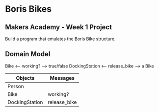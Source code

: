 # Boris Bikes

## Makers Academy - Week 1 Project

Build a program that emulates the Boris Bike structure. 

## Domain Model

Bike <-- working? --> true/false
DockingStation <-- release_bike --> a Bike

| Objects       | Messages      |
| ------------- | ------------- |
| Person        |               |
| Bike          | working?      |
| DockingStation| release_bike  |

